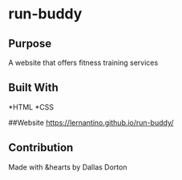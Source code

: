 # run-buddy

## Purpose
A website that offers fitness training services

## Built With
*HTML
*CSS

##Website
https://lernantino.github.io/run-buddy/

## Contribution
Made with &hearts by Dallas Dorton